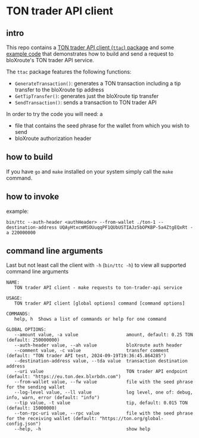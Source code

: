# TON trader API client

## intro

This repo contains a [TON trader API client (`ttac`) package](pkg/ttac) and some [example code](cmd/ttc/main.go) that demonstrates how to build and send a request to bloXroute's TON trader API service.

The `ttac` package features the following functions:
- `GenerateTransaction()`: generates a TON transaction including a tip transfer to the bloXroute tip address
- `GetTipTransfer()`: generates just the bloXroute tip transfer
- `SendTransaction()`: sends a transaction to TON trader API

In order to try the code you will need: a
- file that contains the seed phrase for the wallet from which you wish to send
- bloXroute authorization header

## how to build

If you have `go` and `make` installed on your system simply call the `make` command.


## how to invoke

example:

```
bin/ttc --auth-header <authHeader> --from-wallet ./ton-1 --destination-address UQAyHtxcmMSOUuqqPF1QUbUSTIAJz5bOPKBP-5a4ZtgEQxRt -a 220000000
```

## command line arguments

Last but not least call the client with `-h` (`bin/ttc -h`) to view all supported command line arguments

```
NAME:
   TON trader API client - make requests to ton-trader-api service

USAGE:
   TON trader API client [global options] command [command options]

COMMANDS:
   help, h  Shows a list of commands or help for one command

GLOBAL OPTIONS:
   --amount value, -a value                  amount, default: 0.25 TON (default: 250000000)
   --auth-header value, --ah value           bloXroute auth header
   --comment value, -c value                 transfer comment (default: "TON trader API test, 2024-09-19T19:36:45.864285")
   --destination-address value, --tda value  transaction destination address
   --uri value                               TON trader API endpoint (default: "https://eu.ton.dex.blxrbdn.com")
   --from-wallet value, --fw value           file with the seed phrase for the sending wallet
   --log-level value, --ll value             log level, one of: debug, info, warn, error (default: "info")
   --tip value, -t value                     tip, default: 0.015 TON (default: 15000000)
   --ton-rpc-uri value, --rpc value          file with the seed phrase for the receiving wallet (default: "https://ton.org/global-config.json")
   --help, -h                                show help
```
